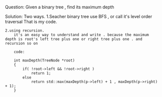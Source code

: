 Question:
    Given a binary tree , find its maximum depth

Solution:
    Two ways.
    1.Seacher binary tree use BFS , or call it's level order traversal
        That is my code.


    2.using recursion.
        it's an easy way to understand and write . because the maximum depth is root's left tree plus one or right tree plus one . and recursion so on
        
        code:
        
        int maxDepth(TreeNode *root)
        {
            if( !root->left && !root->right )
                return 1;
            else
                return std::max(maxDepth(p->left) + 1 , maxDepth(p->right) + 1);
        }
